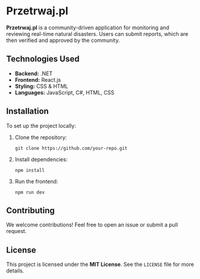 <h1>Przetrwaj.pl</h1>
<p><strong>Przetrwaj.pl</strong> is a community-driven application for monitoring and reviewing real-time natural disasters. Users can submit reports, which are then verified and approved by the community.</p>

<h2>Technologies Used</h2>
<ul>
    <li><strong>Backend:</strong> .NET</li>
    <li><strong>Frontend:</strong> React.js</li>
    <li><strong>Styling:</strong> CSS & HTML</li>
    <li><strong>Languages:</strong> JavaScript, C#, HTML, CSS</li>
</ul>

<h2>Installation</h2>
<p>To set up the project locally:</p>
<ol>
    <li>Clone the repository:</li>
    <pre><code>git clone https://github.com/your-repo.git</code></pre>
    <li>Install dependencies:</li>
    <pre><code>npm install</code></pre>
    <li>Run the frontend:</li>
    <pre><code>npm run dev</code></pre>
</ol>

<h2>Contributing</h2>
<p>We welcome contributions! Feel free to open an issue or submit a pull request.</p>

<h2>License</h2>
<p>This project is licensed under the <strong>MIT License</strong>. See the <code>LICENSE</code> file for more details.</p>
